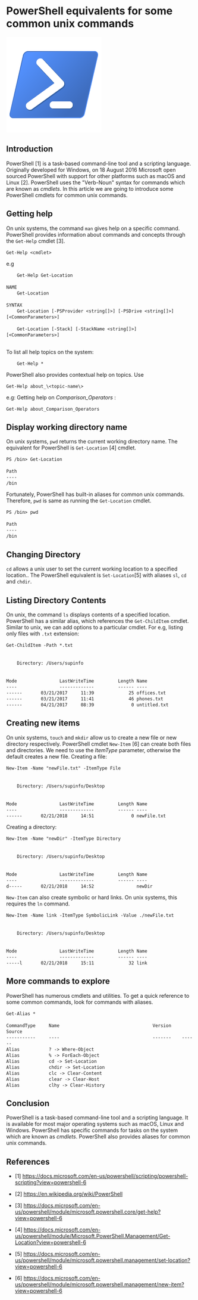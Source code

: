 # PowerShell equivalents for some common unix commands

![PowerShell](PowerShell.png)

## Introduction

PowerShell [1] is a task-based command-line tool and a scripting language. Originally developed for Windows, on 18 August 2016 Microsoft open sourced PowerShell with support for other platforms such as macOS and Linux [2]. PowerShell uses the "Verb-Noun" syntax for commands which are known as _cmdlets_. In this article we are going to introduce some PowerShell cmdlets for common unix commands.

## Getting help
On unix systems, the command `man` gives help on a specific command. PowerShell provides information about commands and concepts through the `Get-Help` cmdlet [3].

```shell
Get-Help <cmdlet>
```

e.g 
```shell
    Get-Help Get-Location

NAME
    Get-Location
    
SYNTAX
    Get-Location [-PSProvider <string[]>] [-PSDrive <string[]>]  [<CommonParameters>]
    
    Get-Location [-Stack] [-StackName <string[]>]  [<CommonParameters>]
    
``` 

To list all help topics on the system:

```shell
    Get-Help *
```

PowerShell also provides contextual help on topics. Use

```
Get-Help about_\<topic-name\>
```
e.g: Getting help on _Comparison_Operators_ :

```
Get-Help about_Comparison_Operators
```


## Display working directory name

On unix systems, `pwd` returns the current working directory name. The equivalent for PowerShell is `Get-Location` [4] cmdlet. 

```shell
PS /bin> Get-Location                                                               

Path
----
/bin

```
Fortunately, PowerShell has built-in aliases for common unix commands. Therefore, `pwd` is same as running the `Get-Location` cmdlet.

```
PS /bin> pwd                                                                        

Path
----
/bin

```

## Changing Directory

`cd` allows a unix user to set the current working location to a specified location.. The PowerShell equivalent is `Set-Location`[5] with aliases `sl`, `cd` and `chdir`.

## Listing Directory Contents
On unix, the command `ls` displays contents of a specified location. PowerShell has a similar alias, which references the `Get-ChildItem` cmdlet. Similar to unix, we can add options to a particular cmdlet.
For e.g, listing only files with `.txt` extension:

```shell
Get-ChildItem -Path *.txt                                          


    Directory: /Users/supinfo


Mode                LastWriteTime         Length Name                              
----                -------------         ------ ----                              
------       03/21/2017     11:39             25 offices.txt                       
------       03/21/2017     11:41             46 phones.txt                        
------       04/21/2017     08:39              0 untitled.txt
```

## Creating new items
On unix systems, `touch` and `mkdir` allow us to create a new file or new directory respectively. PowerShell cmdlet `New-Item` [6] can create both files and directories. We need to use the _ItemType_ parameter, otherwise the default creates a new file.
 Creating a file:
```shell
New-Item -Name "newFile.txt" -ItemType File                                                                            


    Directory: /Users/supinfo/Desktop


Mode                LastWriteTime         Length Name                                                                                          
----                -------------         ------ ----                                                                                          
------       02/21/2018     14:51              0 newFile.txt
```

Creating a directory:

```shell
New-Item -Name "newDir" -ItemType Directory                                                                            


    Directory: /Users/supinfo/Desktop


Mode                LastWriteTime         Length Name                                                                                          
----                -------------         ------ ----                                                                                          
d-----       02/21/2018     14:52                newDir
```

`New-Item` can also create symbolic or hard links. On unix systems, this requires the `ln` command.

```shell
New-Item -Name link -ItemType SymbolicLink -Value ./newFile.txt                                                        


    Directory: /Users/supinfo/Desktop


Mode                LastWriteTime         Length Name                                                                                          
----                -------------         ------ ----                                                                                          
-----l       02/21/2018     15:11             32 link  

```

## More commands to explore
PowerShell has numerous cmdlets and utilities. To get a quick reference to some common commands, look for commands with aliases. 

```shell
Get-Alias *                                                                                                            

CommandType     Name                                   Version    Source                                               
-----------     ----                                   -------    ------                                               
Alias           ? -> Where-Object                                                                                      
Alias           % -> ForEach-Object                                                                                    
Alias           cd -> Set-Location                                                                                     
Alias           chdir -> Set-Location                                                                                  
Alias           clc -> Clear-Content                                                                                   
Alias           clear -> Clear-Host                                                                                    
Alias           clhy -> Clear-History  
```

## Conclusion

PowerShell is a task-based command-line tool and a scripting language. It is available for most major operating systems such as macOS, Linux and Windows. PowerShell has specific commands for tasks on the system which are known as _cmdlets_. PowerShell also provides aliases for common unix commands.


## References
- [1] https://docs.microsoft.com/en-us/powershell/scripting/powershell-scripting?view=powershell-6

- [2] https://en.wikipedia.org/wiki/PowerShell

- [3] https://docs.microsoft.com/en-us/powershell/module/microsoft.powershell.core/get-help?view=powershell-6

- [4] https://docs.microsoft.com/en-us/powershell/module/Microsoft.PowerShell.Management/Get-Location?view=powershell-6

- [5] https://docs.microsoft.com/en-us/powershell/module/microsoft.powershell.management/set-location?view=powershell-6

- [6] https://docs.microsoft.com/en-us/powershell/module/microsoft.powershell.management/new-item?view=powershell-6